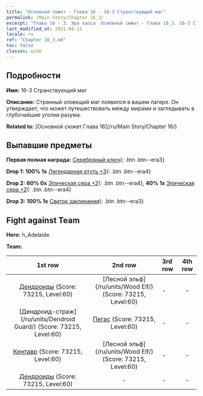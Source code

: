 ```yaml
---
title: "Основной сюжет - Глава 16 - 16-3 Странствующий маг"
permalink: /Main Story/Chapter 16_3/
excerpt: "Глава 16 - 3. Эра хаоса  Основной сюжет - Глава 16_3. 16-3 Странствующий маг"
last_modified_at: 2021-04-11
locale: ru
ref: "Chapter 16_3.md"
toc: false
classes: wide
---
```


## Подробности

 **Имя:** 16-3 Странствующий маг

 **Описание:** Странный зловещий маг появился в вашем лагере. Он утверждает, что может путешествовать между мирами и заглядывать в глубочайшие уголки разума.

 **Related to:** [Основной сюжет Глава 16](/ru/Main Story/Chapter 16/)

## Выпавшие предметы

 **Первая полная награда:** [Серебряный ключ](/ru/Items/con_693/){: .btn .btn--era3}

 **Drop 1:** **100% 1x** [Легендарная ртуть +3](/ru/Items/mat_56/){: .btn .btn--era4}

 **Drop 2:** **60% 0x** [Эпическая сера +2](/ru/Items/mat_50/){: .btn .btn--era4}, **40% 1x** [Эпическая сера +2](/ru/Items/mat_50/){: .btn .btn--era4}

 **Drop 3:** **100% 1x** [Свиток заклинания](/ru/Items/con_694/){: .btn .btn--era3}


## Fight against Team
 **Hero:** h_Adelaide

 **Team:**


  | 1st row | 2nd row | 3rd row | 4th row |
  |:----:|:----:|:----|:----:|
  | [Дендроиды](/ru/units/Treant/) (Score: 73215, Level:60)  | [Лесной эльф](/ru/units/Wood Elf/) (Score: 73215, Level:60)  | - | - |
  | [Дендроид-страж](/ru/units/Dendroid Guard/) (Score: 73215, Level:60)  | [Пегас](/ru/units/Pegasus/) (Score: 73215, Level:60)  | - | - |
  | [Кентавр](/ru/units/Centaur/) (Score: 73215, Level:60)  | [Лесной эльф](/ru/units/Wood Elf/) (Score: 73215, Level:60)  | - | - |
  | [Дендроиды](/ru/units/Treant/) (Score: 73215, Level:60)  | - | - | - |


